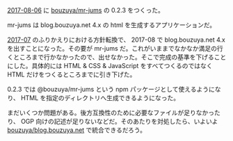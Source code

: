 [2017-08-06][] に [bouzuya/mr-jums][] の 0.2.3 をつくった。

mr-jums は blog.bouzuya.net 4.x の html を生成するアプリケーションだ。

[2017-07][2017-07-31] のふりかえりにおける方針転換で、 2017-08 で blog.bouzuya.net 4.x を出すことになった。その要が mr-jums だ。これがいままでなかなか満足の行くところまで行かなかったので、出せなかった。そこで完成の基準を下げることにした。具体的には HTML & CSS & JavaScript をすべてつくるのではなく HTML だけをつくるところまでに引き下げた。

0.2.3 では @bouzuya/mr-jums という npm パッケージとして使えるようになり、 HTML を指定のディレクトリへ生成できるようになった。

まだいくつか問題がある。後方互換性のために必要なファイルが足りなかったり、 OGP 向けの記述が足りないなどだ。そのあたりを対処したら、いよいよ [bouzuya/blog.bouzuya.net][] で統合できるだろう。

[2017-07-31]: https://blog.bouzuya.net/2017/07/31/
[2017-08-06]: https://blog.bouzuya.net/2017/08/06/
[bouzuya/blog.bouzuya.net]: https://github.com/bouzuya/blog.bouzuya.net
[bouzuya/mr-jums]: https://github.com/bouzuya/mr-jums
